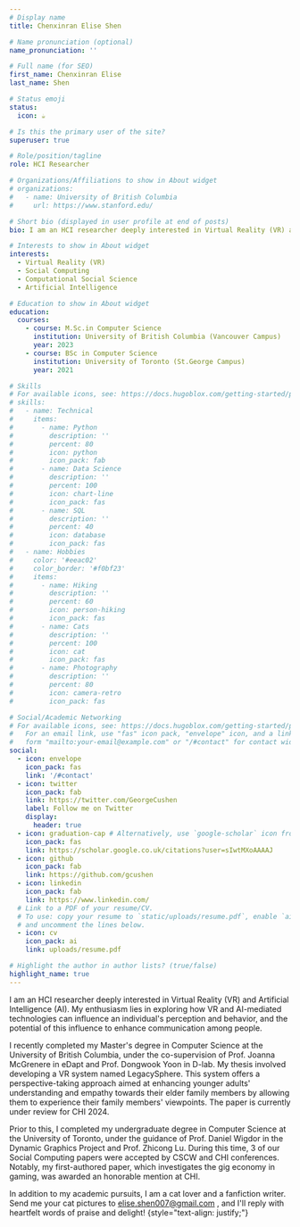 ```yaml
---
# Display name
title: Chenxinran Elise Shen

# Name pronunciation (optional)
name_pronunciation: ''

# Full name (for SEO)
first_name: Chenxinran Elise
last_name: Shen

# Status emoji
status:
  icon: ☕️

# Is this the primary user of the site?
superuser: true

# Role/position/tagline
role: HCI Researcher

# Organizations/Affiliations to show in About widget
# organizations:
#   - name: University of British Columbia
#     url: https://www.stanford.edu/

# Short bio (displayed in user profile at end of posts)
bio: I am an HCI researcher deeply interested in Virtual Reality (VR) and Artificial Intelligence (AI). My enthusiasm lies in exploring how VR and AI-mediated technologies can influence an individual's perception and behavior, and the potential of this influence to enhance communication among people. I recently completed my Master's degree in Computer Science at the University of British Columbia, under the co-supervision of Prof. Joanna McGrenere in eDapt and Prof. Dongwook Yoon in D-lab. My thesis involved developing a VR system named LegacySphere. This system offers a perspective-taking approach aimed at enhancing younger adults' understanding and empathy towards their elder family members by allowing them to experience their family members' viewpoints. The paper is currently under review for CHI 2024. Prior to this, I completed my undergraduate degree in Computer Science at the University of Toronto, under the guidance of Prof. Daniel Wigdor in the Dynamic Graphics Project and Prof. Zhicong Lu. During this time, three of our Social Computing papers were accepted by CSCW and CHI conferences. Notably, my first-authored paper, which investigates the gig economy in gaming, was awarded an honorable mention at CHI. In addition to my academic pursuits, I am a cat lover and a fanfiction writer. Send me your cat pictures to elise.shen007@gmail.com , and I'll reply with heartfelt words of praise and delight!

# Interests to show in About widget
interests:
  - Virtual Reality (VR)
  - Social Computing
  - Computational Social Science
  - Artificial Intelligence

# Education to show in About widget
education:
  courses:
    - course: M.Sc.in Computer Science
      institution: University of British Columbia (Vancouver Campus)
      year: 2023
    - course: BSc in Computer Science
      institution: University of Toronto (St.George Campus)
      year: 2021

# Skills
# For available icons, see: https://docs.hugoblox.com/getting-started/page-builder/#icons
# skills:
#   - name: Technical
#     items:
#       - name: Python
#         description: ''
#         percent: 80
#         icon: python
#         icon_pack: fab
#       - name: Data Science
#         description: ''
#         percent: 100
#         icon: chart-line
#         icon_pack: fas
#       - name: SQL
#         description: ''
#         percent: 40
#         icon: database
#         icon_pack: fas
#   - name: Hobbies
#     color: '#eeac02'
#     color_border: '#f0bf23'
#     items:
#       - name: Hiking
#         description: ''
#         percent: 60
#         icon: person-hiking
#         icon_pack: fas
#       - name: Cats
#         description: ''
#         percent: 100
#         icon: cat
#         icon_pack: fas
#       - name: Photography
#         description: ''
#         percent: 80
#         icon: camera-retro
#         icon_pack: fas

# Social/Academic Networking
# For available icons, see: https://docs.hugoblox.com/getting-started/page-builder/#icons
#   For an email link, use "fas" icon pack, "envelope" icon, and a link in the
#   form "mailto:your-email@example.com" or "/#contact" for contact widget.
social:
  - icon: envelope
    icon_pack: fas
    link: '/#contact'
  - icon: twitter
    icon_pack: fab
    link: https://twitter.com/GeorgeCushen
    label: Follow me on Twitter
    display:
      header: true
  - icon: graduation-cap # Alternatively, use `google-scholar` icon from `ai` icon pack
    icon_pack: fas
    link: https://scholar.google.co.uk/citations?user=sIwtMXoAAAAJ
  - icon: github
    icon_pack: fab
    link: https://github.com/gcushen
  - icon: linkedin
    icon_pack: fab
    link: https://www.linkedin.com/
  # Link to a PDF of your resume/CV.
  # To use: copy your resume to `static/uploads/resume.pdf`, enable `ai` icons in `params.yaml`,
  # and uncomment the lines below.
  - icon: cv
    icon_pack: ai
    link: uploads/resume.pdf

# Highlight the author in author lists? (true/false)
highlight_name: true
---
```


I am an HCI researcher deeply interested in Virtual Reality (VR) and Artificial Intelligence (AI). My enthusiasm lies in exploring how VR and AI-mediated technologies can influence an individual's perception and behavior, and the potential of this influence to enhance communication among people. 

I recently completed my Master's degree in Computer Science at the University of British Columbia, under the co-supervision of Prof. Joanna McGrenere in eDapt and Prof. Dongwook Yoon in D-lab. My thesis involved developing a VR system named LegacySphere. This system offers a perspective-taking approach aimed at enhancing younger adults' understanding and empathy towards their elder family members by allowing them to experience their family members' viewpoints. The paper is currently under review for CHI 2024. 

Prior to this, I completed my undergraduate degree in Computer Science at the University of Toronto, under the guidance of Prof. Daniel Wigdor in the Dynamic Graphics Project and Prof. Zhicong Lu. During this time, 3 of our Social Computing papers were accepted by CSCW and CHI conferences. Notably, my first-authored paper, which investigates the gig economy in gaming, was awarded an honorable mention at CHI. 

In addition to my academic pursuits, I am a cat lover and a fanfiction writer. Send me your cat pictures to elise.shen007@gmail.com , and I'll reply with heartfelt words of praise and delight!
{style="text-align: justify;"}

